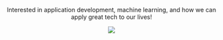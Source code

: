 

<p align="center"> Interested in application development, machine learning, and how we can apply great tech to our lives!

<p align="center">
  <a href="https://skillicons.dev">
    <img src="https://skillicons.dev/icons?i=vscode,ts,flutter,dart,gcp,firebase,docker,kubernetes,py,tensorflow,arduino,raspberrypi,bash" />
  </a>
</p>


<!--
**dan-develop/dan-develop** is a ✨ _special_ ✨ repository because its `README.md` (this file) appears on your GitHub profile.

Here are some ideas to get you started:

- 🔭 I’m currently working on ...
- 🌱 I’m currently learning ...
- 👯 I’m looking to collaborate on ...
- 🤔 I’m looking for help with ...
- 💬 Ask me about ...
- 📫 How to reach me: ...
- 😄 Pronouns: ...
- ⚡ Fun fact: ...
-->

